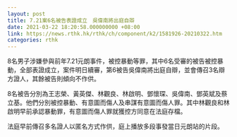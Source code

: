 ```yaml
---
layout: post
title: 7.21案6名被告表證成立　吳偉南將出庭自辯
date: 2021-03-22 18:20:58.000000000 +08:00
link: https://news.rthk.hk/rthk/ch/component/k2/1581926-20210322.htm
categories: rthk
---
```


8名男子涉嫌參與前年7.21元朗事件，被控暴動等罪，其中6名受審的被告被控暴動，全部表證成立，案件明日續審，第6被告吳偉南將出庭自辯，並會傳召3名辯方證人，其餘被告則傾向不作供。

8名被告分別為王志榮、黃英傑、林觀良、林啟明、鄧懷琛、吳偉南、鄧英斌及蔡立基。他們分別被控暴動、有意圖而傷人及串謀有意圖而傷人罪。其中林觀良和林啟明早前承認暴動罪，有意圖而傷人罪就獲控方同意在法庭存檔。

法庭早前傳召多名證人以匿名方式作供，庭上播放多段事發當日元朗站的片段。

